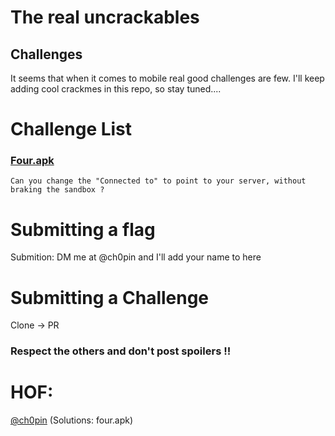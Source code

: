 # The real uncrackables 

## Challenges 

It seems that when it comes to mobile real good challenges are few. I'll keep adding cool crackmes in this repo, so stay tuned....

# Challenge List

### [Four.apk](https://github.com/Ch0pin/uncrackable/blob/main/four.apk)

```
Can you change the "Connected to" to point to your server, without braking the sandbox ?

```


# Submitting a flag

Submition: DM me at @ch0pin and I'll add your name to here

# Submitting a Challenge 

Clone -> PR 

### Respect the others and don't post spoilers !!

# HOF:

[@ch0pin](https://twitter.com/Ch0pin) (Solutions: four.apk)
